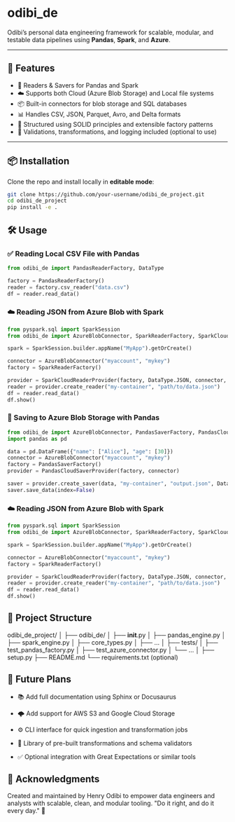 # odibi_de

Odibi’s personal data engineering framework for scalable, modular, and testable data pipelines using **Pandas**, **Spark**, and **Azure**.

---

## 🚀 Features

- 🔄 Readers & Savers for Pandas and Spark
- ☁️ Supports both Cloud (Azure Blob Storage) and Local file systems
- 📦 Built-in connectors for blob storage and SQL databases
- 📊 Handles CSV, JSON, Parquet, Avro, and Delta formats
- 🧱 Structured using SOLID principles and extensible factory patterns
- 🧠 Validations, transformations, and logging included (optional to use)

---

## 📦 Installation

Clone the repo and install locally in **editable mode**:

```bash
git clone https://github.com/your-username/odibi_de_project.git
cd odibi_de_project
pip install -e .

```
## 🛠️ Usage

### ✅ Reading Local CSV File with Pandas

```python
from odibi_de import PandasReaderFactory, DataType

factory = PandasReaderFactory()
reader = factory.csv_reader("data.csv")
df = reader.read_data()

```
### ☁️ Reading JSON from Azure Blob with Spark
```python
from pyspark.sql import SparkSession
from odibi_de import AzureBlobConnector, SparkReaderFactory, SparkCloudReaderProvider, DataType

spark = SparkSession.builder.appName("MyApp").getOrCreate()

connector = AzureBlobConnector("myaccount", "mykey")
factory = SparkReaderFactory()

provider = SparkCloudReaderProvider(factory, DataType.JSON, connector, spark)
reader = provider.create_reader("my-container", "path/to/data.json")
df = reader.read_data()
df.show()
```

### 💾 Saving to Azure Blob Storage with Pandas

```python
from odibi_de import AzureBlobConnector, PandasSaverFactory, PandasCloudSaverProvider, DataType
import pandas as pd

data = pd.DataFrame({"name": ["Alice"], "age": [30]})
connector = AzureBlobConnector("myaccount", "mykey")
factory = PandasSaverFactory()
provider = PandasCloudSaverProvider(factory, connector)

saver = provider.create_saver(data, "my-container", "output.json", DataType.JSON)
saver.save_data(index=False)
```
### ☁️ Reading JSON from Azure Blob with Spark
```python
from pyspark.sql import SparkSession
from odibi_de import AzureBlobConnector, SparkReaderFactory, SparkCloudReaderProvider, DataType

spark = SparkSession.builder.appName("MyApp").getOrCreate()

connector = AzureBlobConnector("myaccount", "mykey")
factory = SparkReaderFactory()

provider = SparkCloudReaderProvider(factory, DataType.JSON, connector, spark)
reader = provider.create_reader("my-container", "path/to/data.json")
df = reader.read_data()
df.show()

```

## 📁 Project Structure
odibi_de_project/
│
├── odibi_de/
│   ├── __init__.py
│   ├── pandas_engine.py
│   ├── spark_engine.py
│   ├── core_types.py
│   ├── ...
│
├── tests/
│   ├── test_pandas_factory.py
│   ├── test_azure_connector.py
│   └── ...
│
├── setup.py
├── README.md
└── requirements.txt (optional)


## 🧭 Future Plans
- 📚 Add full documentation using Sphinx or Docusaurus

- 🌩️ Add support for AWS S3 and Google Cloud Storage

- ⚙️ CLI interface for quick ingestion and transformation jobs

- 🧬 Library of pre-built transformations and schema validators

- ✅ Optional integration with Great Expectations or similar tools

## 🙌 Acknowledgments
Created and maintained by Henry Odibi to empower data engineers and analysts with scalable, clean, and modular tooling.
    "Do it right, and do it every day." 💪